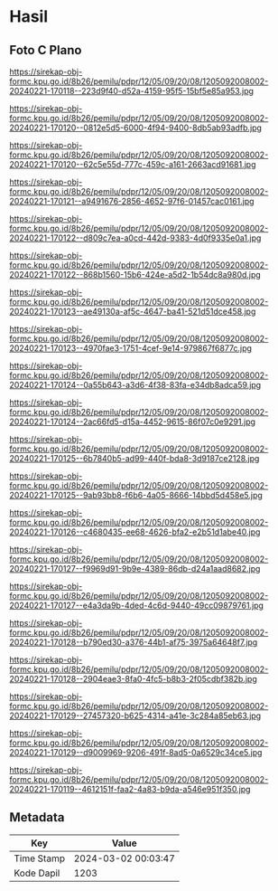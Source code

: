 # Hasil

## Foto C Plano

https://sirekap-obj-formc.kpu.go.id/8b26/pemilu/pdpr/12/05/09/20/08/1205092008002-20240221-170118--223d9f40-d52a-4159-95f5-15bf5e85a953.jpg

https://sirekap-obj-formc.kpu.go.id/8b26/pemilu/pdpr/12/05/09/20/08/1205092008002-20240221-170120--0812e5d5-6000-4f94-9400-8db5ab93adfb.jpg

https://sirekap-obj-formc.kpu.go.id/8b26/pemilu/pdpr/12/05/09/20/08/1205092008002-20240221-170120--62c5e55d-777c-459c-a161-2663acd91681.jpg

https://sirekap-obj-formc.kpu.go.id/8b26/pemilu/pdpr/12/05/09/20/08/1205092008002-20240221-170121--a9491676-2856-4652-97f6-01457cac0161.jpg

https://sirekap-obj-formc.kpu.go.id/8b26/pemilu/pdpr/12/05/09/20/08/1205092008002-20240221-170122--d809c7ea-a0cd-442d-9383-4d0f9335e0a1.jpg

https://sirekap-obj-formc.kpu.go.id/8b26/pemilu/pdpr/12/05/09/20/08/1205092008002-20240221-170122--868b1560-15b6-424e-a5d2-1b54dc8a980d.jpg

https://sirekap-obj-formc.kpu.go.id/8b26/pemilu/pdpr/12/05/09/20/08/1205092008002-20240221-170123--ae49130a-af5c-4647-ba41-521d51dce458.jpg

https://sirekap-obj-formc.kpu.go.id/8b26/pemilu/pdpr/12/05/09/20/08/1205092008002-20240221-170123--4970fae3-1751-4cef-9e14-979867f6877c.jpg

https://sirekap-obj-formc.kpu.go.id/8b26/pemilu/pdpr/12/05/09/20/08/1205092008002-20240221-170124--0a55b643-a3d6-4f38-83fa-e34db8adca59.jpg

https://sirekap-obj-formc.kpu.go.id/8b26/pemilu/pdpr/12/05/09/20/08/1205092008002-20240221-170124--2ac66fd5-d15a-4452-9615-86f07c0e9291.jpg

https://sirekap-obj-formc.kpu.go.id/8b26/pemilu/pdpr/12/05/09/20/08/1205092008002-20240221-170125--6b7840b5-ad99-440f-bda8-3d9187ce2128.jpg

https://sirekap-obj-formc.kpu.go.id/8b26/pemilu/pdpr/12/05/09/20/08/1205092008002-20240221-170125--9ab93bb8-f6b6-4a05-8666-14bbd5d458e5.jpg

https://sirekap-obj-formc.kpu.go.id/8b26/pemilu/pdpr/12/05/09/20/08/1205092008002-20240221-170126--c4680435-ee68-4626-bfa2-e2b51d1abe40.jpg

https://sirekap-obj-formc.kpu.go.id/8b26/pemilu/pdpr/12/05/09/20/08/1205092008002-20240221-170127--f9969d91-9b9e-4389-86db-d24a1aad8682.jpg

https://sirekap-obj-formc.kpu.go.id/8b26/pemilu/pdpr/12/05/09/20/08/1205092008002-20240221-170127--e4a3da9b-4ded-4c6d-9440-49cc09879761.jpg

https://sirekap-obj-formc.kpu.go.id/8b26/pemilu/pdpr/12/05/09/20/08/1205092008002-20240221-170128--b790ed30-a376-44b1-af75-3975a64648f7.jpg

https://sirekap-obj-formc.kpu.go.id/8b26/pemilu/pdpr/12/05/09/20/08/1205092008002-20240221-170128--2904eae3-8fa0-4fc5-b8b3-2f05cdbf382b.jpg

https://sirekap-obj-formc.kpu.go.id/8b26/pemilu/pdpr/12/05/09/20/08/1205092008002-20240221-170129--27457320-b625-4314-a41e-3c284a85eb63.jpg

https://sirekap-obj-formc.kpu.go.id/8b26/pemilu/pdpr/12/05/09/20/08/1205092008002-20240221-170129--d9009969-9206-491f-8ad5-0a6529c34ce5.jpg

https://sirekap-obj-formc.kpu.go.id/8b26/pemilu/pdpr/12/05/09/20/08/1205092008002-20240221-170119--4612151f-faa2-4a83-b9da-a546e951f350.jpg


## Metadata

| Key        | Value               |
| ---------- | ------------------- |
| Time Stamp | 2024-03-02 00:03:47 |
| Kode Dapil | 1203                |



